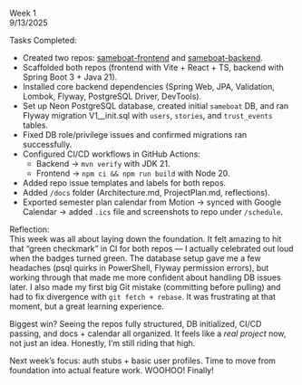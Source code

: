 Week 1  
9/13/2025

Tasks Completed:
- Created two repos: [sameboat-frontend](https://github.com/ArchILLtect/sameboat-frontend) and [sameboat-backend](https://github.com/ArchILLtect/sameboat-backend).
- Scaffolded both repos (frontend with Vite + React + TS, backend with Spring Boot 3 + Java 21).
- Installed core backend dependencies (Spring Web, JPA, Validation, Lombok, Flyway, PostgreSQL Driver, DevTools).
- Set up Neon PostgreSQL database, created initial `sameboat` DB, and ran Flyway migration V1__init.sql with `users`, `stories`, and `trust_events` tables.
- Fixed DB role/privilege issues and confirmed migrations ran successfully.
- Configured CI/CD workflows in GitHub Actions:
    - Backend → `mvn verify` with JDK 21.
    - Frontend → `npm ci && npm run build` with Node 20.
- Added repo issue templates and labels for both repos.
- Added `/docs` folder (Architecture.md, ProjectPlan.md, reflections).
- Exported semester plan calendar from Motion → synced with Google Calendar → added `.ics` file and screenshots to repo under `/schedule`.

Reflection:  
This week was all about laying down the foundation. It felt amazing to hit that “green checkmark” in CI for both repos — I actually celebrated out loud when the badges turned green. The database setup gave me a few headaches (psql quirks in PowerShell, Flyway permission errors), but working through that made me more confident about handling DB issues later. I also made my first big Git mistake (committing before pulling) and had to fix divergence with `git fetch + rebase`. It was frustrating at that moment, but a great learning experience.

Biggest win? Seeing the repos fully structured, DB initialized, CI/CD passing, and docs + calendar all organized. It feels like a *real project* now, not just an idea. Honestly, I’m still riding that high.

Next week’s focus: auth stubs + basic user profiles. Time to move from foundation into actual feature work. WOOHOO! Finally!  